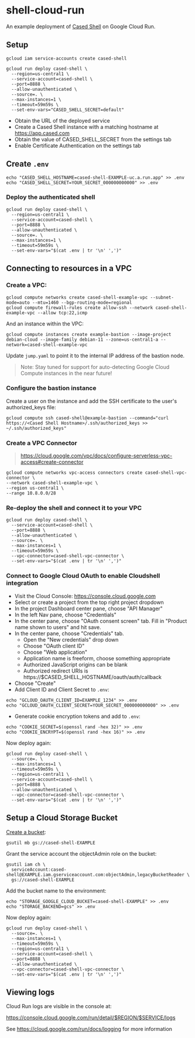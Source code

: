 # shell-cloud-run

An example deployment of [Cased Shell](https://cased.com) on Google Cloud Run.

## Setup

```
gcloud iam service-accounts create cased-shell

gcloud run deploy cased-shell \
  --region=us-central1 \
  --service-account=cased-shell \
  --port=8888 \
  --allow-unauthenticated \
  --source=. \
  --max-instances=1 \
  --timeout=59m59s \
  --set-env-vars="CASED_SHELL_SECRET=default"
```

* Obtain the URL of the deployed service
* Create a Cased Shell instance with a matching hostname at https://app.cased.com
* Obtain the value of CASED_SHELL_SECRET from the settings tab
* Enable Certificate Authentication on the settings tab

## Create `.env`

```
echo "CASED_SHELL_HOSTNAME=cased-shell-EXAMPLE-uc.a.run.app" >> .env
echo "CASED_SHELL_SECRET=YOUR_SECRET_000000000000" >> .env
```

### Deploy the authenticated shell

```
gcloud run deploy cased-shell \
  --region=us-central1 \
  --service-account=cased-shell \
  --port=8888 \
  --allow-unauthenticated \
  --source=. \
  --max-instances=1 \
  --timeout=59m59s \
  --set-env-vars="$(cat .env | tr '\n' ',')"
```
## Connecting to resources in a VPC

### Create a VPC:

```
gcloud compute networks create cased-shell-example-vpc --subnet-mode=auto --mtu=1460 --bgp-routing-mode=regional
gcloud compute firewall-rules create allow-ssh --network cased-shell-example-vpc --allow tcp:22,icmp
```

And an instance within the VPC:

```
gcloud compute instances create example-bastion --image-project debian-cloud --image-family debian-11 --zone=us-central1-a --network=cased-shell-example-vpc
```

Update `jump.yaml` to point it to the internal IP address of the bastion node.

> Note: Stay tuned for support for auto-detecting Google Cloud Compute instances in the near future!

### Configure the bastion instance

Create a user on the instance and add the SSH certificate to the user's authorized_keys file:

```
gcloud compute ssh cased-shell@example-bastion --command="curl https://<Cased Shell Hostname>/.ssh/authorized_keys >> ~/.ssh/authorized_keys"
```

### Create a VPC Connector

> https://cloud.google.com/vpc/docs/configure-serverless-vpc-access#create-connector

```
gcloud compute networks vpc-access connectors create cased-shell-vpc-connector \
--network cased-shell-example-vpc \
--region us-central1 \
--range 10.8.0.0/28
```
### Re-deploy the shell and connect it to your VPC

```
gcloud run deploy cased-shell \
  --service-account=cased-shell \
  --port=8888 \
  --allow-unauthenticated \
  --source=. \
  --max-instances=1 \
  --timeout=59m59s \
  --vpc-connector=cased-shell-vpc-connector \
  --set-env-vars="$(cat .env | tr '\n' ',')"
```

### Connect to Google Cloud OAuth to enable Cloudshell integration

* Visit the Cloud Console: https://console.cloud.google.com
* Select or create a project from the top right project dropdown
* In the project Dashboard center pane, choose "API Manager"
* In the left Nav pane, choose "Credentials"
* In the center pane, choose "OAuth consent screen" tab. Fill in "Product name shown to users" and hit save.
* In the center pane, choose "Credentials" tab.
  * Open the "New credentials" drop down
  * Choose "OAuth client ID"
  * Choose "Web application"
  * Application name is freeform, choose something appropriate
  * Authorized JavaScript origins can be blank
  * Authorized redirect URIs is https://$CASED_SHELL_HOSTNAME/oauth/auth/callback
* Choose "Create"
* Add Client ID and Client Secret to `.env`:

```
echo "GCLOUD_OAUTH_CLIENT_ID=EXAMPLE_1234" >> .env
echo "GCLOUD_OAUTH_CLIENT_SECRET=YOUR_SECRET_000000000000" >> .env
```

* Generate cookie encryption tokens and add to `.env`:

```
echo "COOKIE_SECRET=$(openssl rand -hex 32)" >> .env
echo "COOKIE_ENCRYPT=$(openssl rand -hex 16)" >> .env
```

Now deploy again:

```
gcloud run deploy cased-shell \
  --source=. \
  --max-instances=1 \
  --timeout=59m59s \
  --region=us-central1 \
  --service-account=cased-shell \
  --port=8888 \
  --allow-unauthenticated \
  --vpc-connector=cased-shell-vpc-connector \
  --set-env-vars="$(cat .env | tr '\n' ',')"
```

## Setup a Cloud Storage Bucket

[Create a bucket](https://cloud.google.com/storage/docs/creating-buckets#create_a_new_bucket):

```
gsutil mb gs://cased-shell-EXAMPLE
```

Grant the service account the objectAdmin role on the bucket:

```
gsutil iam ch \
  serviceAccount:cased-shell@EXAMPLE.iam.gserviceaccount.com:objectAdmin,legacyBucketReader \
  gs://cased-shell-EXAMPLE
```

Add the bucket name to the environment:

```
echo "STORAGE_GOOGLE_CLOUD_BUCKET=cased-shell-EXAMPLE" >> .env
echo "STORAGE_BACKEND=gcs" >> .env
```

Now deploy again:

```
gcloud run deploy cased-shell \
  --source=. \
  --max-instances=1 \
  --timeout=59m59s \
  --region=us-central1 \
  --service-account=cased-shell \
  --port=8888 \
  --allow-unauthenticated \
  --vpc-connector=cased-shell-vpc-connector \
  --set-env-vars="$(cat .env | tr '\n' ',')"
```

## Viewing logs

Cloud Run logs are visible in the console at:

https://console.cloud.google.com/run/detail/$REGION/$SERVICE/logs

See https://cloud.google.com/run/docs/logging for more information